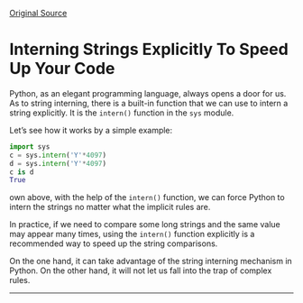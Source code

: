 [Original Source](https://medium.com/techtofreedom/string-interning-in-python-a-hidden-gem-that-makes-your-code-faster-9be71c7a5f3e)

# Interning Strings Explicitly To Speed Up Your Code

Python, as an elegant programming language, always opens a door for us. As to string interning, there is a built-in function that we can use to intern a string explicitly. It is the `intern()` function in the `sys` module.

Let’s see how it works by a simple example:

```python
import sys  
c = sys.intern('Y'*4097)  
d = sys.intern('Y'*4097)  
c is d  
True
```

own above, with the help of the `intern()` function, we can force Python to intern the strings no matter what the implicit rules are.

In practice, if we need to compare some long strings and the same value may appear many times, using the `intern()` function explicitly is a recommended way to speed up the string comparisons.

On the one hand, it can take advantage of the string interning mechanism in Python. On the other hand, it will not let us fall into the trap of complex rules.

---